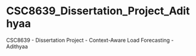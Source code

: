 # CSC8639_Dissertation_Project_Adithyaa
CSC8639 - Dissertation Project - Context-Aware Load Forecasting - Adithyaa
